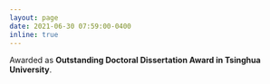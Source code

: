 ```yaml
---
layout: page
date: 2021-06-30 07:59:00-0400
inline: true
---
```


Awarded as <b>Outstanding Doctoral Dissertation Award in Tsinghua University</b>.